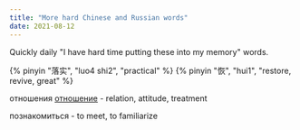 ```yaml
---
title: "More hard Chinese and Russian words"
date: 2021-08-12
---
```


Quickly daily "I have hard time putting these into my memory" words.

{% pinyin "落实", "luo4 shi2", "practical" %}
{% pinyin "恢", "hui1", "restore, revive, great" %}

отношения [отношение](https://en.wiktionary.org/wiki/%D0%BE%D1%82%D0%BD%D0%BE%D1%88%D0%B5%D0%BD%D0%B8%D0%B5#Russian) - relation, attitude, treatment

познакомиться - to meet, to familiarize